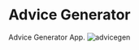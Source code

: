 # Advice Generator
Advice Generator App.
![advicegen](https://user-images.githubusercontent.com/82112631/215357449-8d5eb516-1629-4c68-8e1b-5eaa78241a41.PNG)
